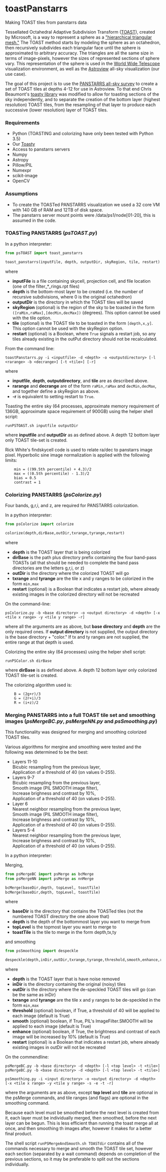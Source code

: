 # toastPanstarrs
Making TOAST tiles from panstarrs data

Tessellated Octahedral Adaptive Subdivision Transform ([TOAST](http://www.worldwidetelescope.org/Developers/ProjectionReference#TOASTProjection)), created by Microsoft, is a way to represent a sphere as a ["hierarchical triangular mesh."](https://arxiv.org/ftp/cs/papers/0701/0701164.pdf) The TOAST method starts by modeling the sphere as an octahedron, then recursively subdivides each triangular face until the sphere is approximated to arbitrary accuracy.  The triangles are all the same size in terms of image-pixels, however the sizes of represented sections of sphere vary. This representation of the sphere is used in the [World Wide Telescope](http://www.worldwidetelescope.org/) visualization environment, as well as the [Astroview](https://mast.stsci.edu/portal/Mashup/Clients/AstroView/AstroView.html) all-sky visualization (our use case).

The goal of this project is to use the [PANSTARRS all-sky survey](http://pan-starrs.ifa.hawaii.edu) to create a set of TOAST tiles at depths 4-12 for use in Astroview. To that end Chris Beaumont's [toasty library](https://github.com/ChrisBeaumont/toasty) was modified to allow for toasting sections of the sky independently, and to separate the creation of the bottom layer (highest resolution) TOAST tiles, from  the resampling of that layer to produce each successive (lower resolution) layer of TOAST tiles.

### Requirements 
 * Python (TOASTING and colorizing have only been tested with Python 3.5)
 * Our [Toasty](https://github.com/ceb8/toasty)
 * Access to panstarrs servers
 * Numpy
 * Astropy
 * Pillow/PIL
 * Numexpr
 * scikit-image
 * OpenCV

### Assumptions
 * To create the TOASTed PANSTARRS visualization we used a 32 core VM with 140 GB of RAM and 12TB of disk space.
 * The panstarrs server mount points were /data/ps1/node[01-20], this is assumed in the code.

### TOASTing PANSTARRS (*psTOAST.py*)

In a python interpreter:
```python
from psTOAST import toast_panstarrs

toast_panstarrs(inputFile, depth, outputDir, skyRegion, tile, restart)
```

where
 * **inputFile** is a file containing skycell, projection cell, and file location (one of the filter_*_rings.rpt files)
 * **depth** is the bottom-most layer to be created (i.e. the number of recursive subdivisions, where 0 is the original octahedron)
 * **outputDir** is the directory in which the TOAST tiles will be saved
 * **skyRegion** (optional) is the region of the sky to be toasted in the form `([raMin,raMax],[decMin,decMax])` (degrees). This option cannot be used with the tile option.
 * **tile** (optional) is the TOAST tile to be toasted in the form `[depth,x,y]`. This option cannot be used with the skyRegion option.
 * **restart** (optional) is a Boolean, where `True` signals a restart job, so any tiles already existing in the outPut directory should not be recalculated.


From the command line:
```
toastPanstarrs.py -i <inputfile> -d <depth> -o <outputdirectory> [-l <rarange> -b <decrange>] [-t <tile>] [-r]
```

where
 * **inputfile**, **depth**, **outputdirectory**, and **tile** are as described above.
 * **rarange** and **decrange** are of the form `raMin,raMax` and `decMin,decMax`, and together define a skyRegion as above.
 * **-r** is equivalent to setting restart to `True`.

Toasting the entire sky (64 processes, approximate memory requirement of 136GB, approximate space requirement of 900GB) using the helper shell script:
```
runPSTOAST.sh inputfile outputDir
```

where **inputfile** and **outputDir** as as defined above.
A depth 12 bottom layer only TOAST tile-set is created.

Rick White's findskycell code is used to relate ra/dec to panstarrs image pixel.
Hyperbolic sine image normalization is applied with the following limits:
```
    min = ((99.5th percentile) + 4.3)/2
    max = ((0.5th percentile) - 1.3)/2
    bias = 0.5
    contrast = 1
```

### Colorizing PANSTARRS (*psColorize.py*)

Four bands, g,r,i, and z, are required for PANSTARRS colorization.

In a python interpreter:
```python
from psColorize import colorize

colorize(depth,dirBase,outDir,txrange,tyrange,restart)
```
where
 * **depth** is the TOAST layer that is being colorized
 * **dirBase** is the path plus directory prefix containing the four band-pass TOASTs (all that should be needed to complete the band pass directories are the letters g,r,i, or z)
 * **outDir** is the directory where the colorized TOAST will go
 * **txrange** and **tyrange** are the tile x and y ranges to be colorized in the form `min,max`
 * **restart**  (optional) is a Boolean that indicates a restart job, where already existing images in the colorized directory will not be recreated

On the command-line:

```
psColorize.py -b <base directory> -o <output directory> -d <depth> [-x <tile x range> -y <tile y range> -r]
```

where all the arguments are as above, but **base directory** and **depth** are the only required ones.  If **output directory** is not supplied, the output directory is the base directory + "color."  If tx and ty ranges are not supplied, the entire range at that depth is used.

Colorizing the entire sky (64 processes) using the helper shell script:
```
runPSColor.sh dirBase
```

where **dirBase** is as defined above.
A depth 12 bottom layer only colorized TOAST tile-set is created.

The colorizing algorithm used is:
```
    B = (2g+r)/3
    G = (2r+i)/3
    R = (i+z)/2
```

### Merging PANSTARRS into a full TOAST tile set and smoothing images (*psMergeBC.py*, *psMergeNN.py* and *psSmoothing.py*)

This functionality was designed for merging and smoothing colorized TOAST tiles.

Various algorithms for mergine and smoothing were tested and the following was determined to be the best:
* Layers 11-10  
  Bicubic resampling from the previous layer,  
  Application of a threshold of 40 (on values 0-255).  
* Layers 9-7  
  Bicubic resampling from the previous layer,  
  Smooth image (PIL SMOOTH image filter),  
  Increase brighness and contrast by 10%,  
  Application of a threshold of 40 (on values 0-255).  
* Layer 6  
  Nearest neighbor resampling from the previous layer,  
  Smooth image (PIL SMOOTH image filter),  
  Increase brighness and contrast by 10%,  
  Application of a threshold of 40 (on values 0-255).  
* Layers 5-4  
  Nearest neighbor resampling from the previous layer,  
  Increase brighness and contrast by 10%,  
  Application of a threshold of 40 (on values 0-255).   


In a python interpreter:

Merging,
```python
from psMergeBC import psMerge as bcMerge
from psMergeNN import psMerge as nnMerge

bcMerge(baseDir,depth, topLevel, toastTile)
bcMerge(baseDir,depth, topLevel, toastTile)
```

where
 * **baseDir** is the directory that contains the TOASTed tiles (not the numbered TOAST directory the one above that)
 * **depth** is the depth of the bottommost layer you want to merge from
 * **topLevel** is the topmost layer you want to merge to
 * **toastTile** is the tile to merge in the form depth,tx,ty

and smoothing
```python
from psSmoothing import despeckle

despeckle(depth,inDir,outDir,txrange,tyrange,threshold,smooth,enhance,restart)
```
where
 * **depth** is the TOAST layer that is have noise removed
 * **inDir** is the directory containing the original (noisy) tiles
 * **outDir** is the directory where the de-speckled TOAST tiles will go (can be the same as inDir)
 * **txrange** and **tyrange** are the tile x and y ranges to be de-speckled in the form `min,max`
 * **threshold**  (optional) boolean, if True, a threshold of 40 will be applied to each image (default is True)
 * **smooth**  (optional) boolean, if True, PIL's ImageFilter.SMOOTH will be applied to each image (default is True)
 * **enhance**  (optional) boolean, if True, the brightness and contrast of each image will be increased by 10% (default is True)
 * **restart**  (optional) is a Boolean that indicates a restart job, where already existing images in outDir will not be recreated


On the commendline:

```
psMergeBC.py -b <base directory> -d <depth> [-l <top level> -t <tile>]
psMergeBC.py -b <base directory> -d <depth> [-l <top level> -t <tile>]

psSmoothing.py -i <input directory> -o <output directory> -d <depth> [-x <tile x range> -y <tile y range> -s -e -t -r]
```

where the arguments are as above, except **top level** and **tile** are optional in the psMerge commands, and tile ranges (and flags) are optional in the smoothing command.

Because each level must be smoothed before the next level is created from it, each layer must be individually merged, then smoothed, before the next layer can be begun.  This is less efficient than running the toast merge all at once, and then smoothing th images after, however it makes for a better final product.  

The shell script `runPSMergeAndSmooth.sh TOASTdir` contains all of the commands necessary to merge and smooth the TOAST tile set, however each section (separated by a wait command) depends on completion of the previous sections, so it may be preferable to split out the sections individually.

